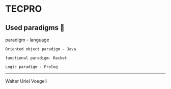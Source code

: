 # TECPRO

## Used paradigms 🔧

paradigm - language

```
Oriented object paradigm - Java
```

```
functional paradigm- Racket
```

```
Logic paradigm - Prolog
```
---
Walter Uriel Voegeli
